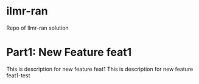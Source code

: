# ilmr-ran
Repo of Ilmr-ran solution 

# Part1: New Feature feat1 
This is description for new feature feat1
This is description for new feature feat1-test

